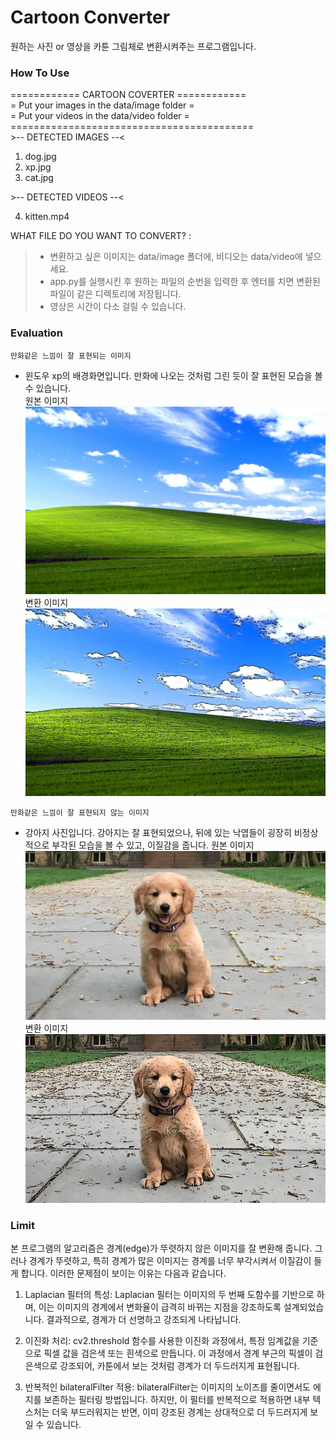 # Cartoon Converter
원하는 사진 or 영상을 카툰 그림체로 변환시켜주는 프로그램입니다.

### How To Use  
  
============   CARTOON COVERTER   ============  
=  Put your images in the data/image folder  =  
=  Put your videos in the data/video folder  =  
\=\=\=\=\=\=\=\=\=\=\=\=\=\=\=\=\=\=\=\=\=\=\=\=\=\=\=\=\=\=\=\=\=\=\=\=\=\=\=\=\=\=  
\>-- DETECTED IMAGES --<
1. dog.jpg
2. xp.jpg
3. cat.jpg   

\>-- DETECTED VIDEOS --<

4. kitten.mp4  

WHAT FILE DO YOU WANT TO CONVERT? : 

> * 변환하고 싶은 이미지는 data/image 폴더에, 비디오는 data/video에 넣으세요.  
> * app.py를 실행시킨 후 원하는 파일의 순번을 입력한 후 엔터를 치면 변환된 파일이 같은 디렉토리에 저장됩니다.  
> * 영상은 시간이 다소 걸릴 수 있습니다.

### Evaluation

`만화같은 느낌이 잘 표현되는 이미지`  
* 윈도우 xp의 배경화면입니다. 만화에 나오는 것처럼 그린 듯이 잘 표현된 모습을 볼 수 있습니다.  
원본 이미지  
![xp](./data/image/xp.jpg)
변환 이미지  
![converted_xp](./data/image/converted_xp.jpg)

`만화같은 느낌이 잘 표현되지 않는 이미지`
* 강아지 사진입니다. 강아지는 잘 표현되었으나, 뒤에 있는 낙엽들이 굉장히 비정상적으로 부각된 모습을 볼 수 있고, 이질감을 줍니다.
원본 이미지  
![dog](./data/image/dog.jpg)
변환 이미지  
![converted_dog](./data/image/converted_dog.jpg)

### Limit
본 프로그램의 알고리즘은 경계(edge)가 뚜렷하지 않은 이미지를 잘 변환해 줍니다. 그러나 경계가 뚜렷하고, 특히 경계가 많은 이미지는 경계를 너무 부각시켜서 이질감이 들게 합니다. 이러한 문제점이 보이는 이유는 다음과 같습니다. 
1. Laplacian 필터의 특성: Laplacian 필터는 이미지의 두 번째 도함수를 기반으로 하며, 이는 이미지의 경계에서 변화율이 급격히 바뀌는 지점을 강조하도록 설계되었습니다. 결과적으로, 경계가 더 선명하고 강조되게 나타납니다.

2. 이진화 처리: cv2.threshold 함수를 사용한 이진화 과정에서, 특정 임계값을 기준으로 픽셀 값을 검은색 또는 흰색으로 만듭니다. 이 과정에서 경계 부근의 픽셀이 검은색으로 강조되어, 카툰에서 보는 것처럼 경계가 더 두드러지게 표현됩니다.

3. 반복적인 bilateralFilter 적용: bilateralFilter는 이미지의 노이즈를 줄이면서도 에지를 보존하는 필터링 방법입니다. 하지만, 이 필터를 반복적으로 적용하면 내부 텍스처는 더욱 부드러워지는 반면, 이미 강조된 경계는 상대적으로 더 두드러지게 보일 수 있습니다.